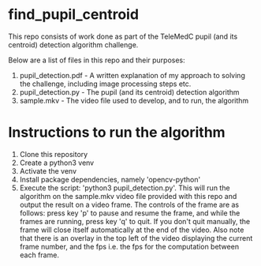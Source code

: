 # find_pupil_centroid

This repo consists of work done as part of the TeleMedC pupil (and its centroid) detection algorithm challenge. 

Below are a list of files in this repo and their purposes:
1. pupil_detection.pdf - A written explanation of my approach to solving the challenge, including image processing steps etc.
2. pupil_detection.py - The pupil (and its centroid) detection algorithm
3. sample.mkv - The video file used to develop, and to run, the algorithm

# Instructions to run the algorithm
1. Clone this repository
2. Create a python3 venv
3. Activate the venv
4. Install package dependencies, namely 'opencv-python'
5. Execute the script: 'python3 pupil_detection.py'. This will run the algorithm on the sample.mkv video file provided with this repo and output the result on a video frame. The controls of the frame are as follows: press key 'p' to pause and resume the frame, and while the frames are running, press key 'q' to quit. If you don't quit manually, the frame will close itself automatically at the end of the video. Also note that there is an overlay in the top left of the video displaying the current frame number, and the fps i.e. the fps for the computation between each frame. 





